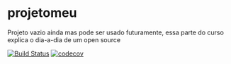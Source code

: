 # projetomeu
Projeto vazio ainda mas pode ser usado futuramente, essa parte do curso explica o dia-a-dia de um open source 

[![Build Status](https://travis-ci.com/v5ctor/libpythonpro.svg?branch=master)](https://travis-ci.com/v5ctor/libpythonpro)
[![codecov](https://codecov.io/gh/v5ctor/projetomeu/branch/master/graph/badge.svg)](https://codecov.io/gh/v5ctor/projetomeu)